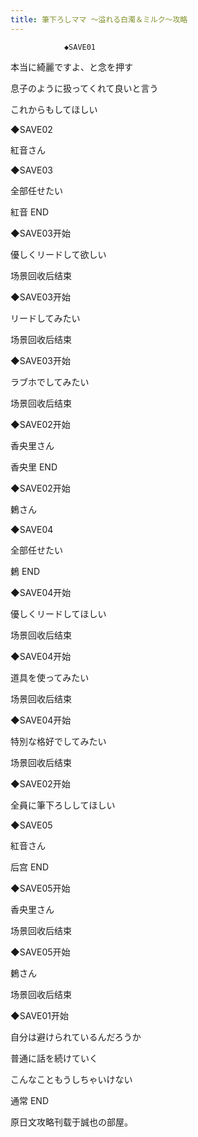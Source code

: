 ```yaml
---
title: 筆下ろしママ ～溢れる白濁＆ミルク～攻略
---
```


                ◆SAVE01

本当に綺麗ですよ、と念を押す

息子のように扱ってくれて良いと言う

これからもしてほしい

◆SAVE02

紅音さん

◆SAVE03

全部任せたい



紅音 END



◆SAVE03开始

優しくリードして欲しい



场景回收后结束



◆SAVE03开始

リードしてみたい



场景回收后结束



◆SAVE03开始

ラブホでしてみたい



场景回收后结束



◆SAVE02开始

香央里さん



香央里 END



◆SAVE02开始

鶫さん

◆SAVE04

全部任せたい



鶫 END



◆SAVE04开始

優しくリードしてほしい



场景回收后结束



◆SAVE04开始

道具を使ってみたい



场景回收后结束



◆SAVE04开始

特別な格好でしてみたい



场景回收后结束



◆SAVE02开始

全員に筆下ろししてほしい

◆SAVE05

紅音さん



后宫 END



◆SAVE05开始

香央里さん



场景回收后结束



◆SAVE05开始

鶫さん



场景回收后结束



◆SAVE01开始

自分は避けられているんだろうか

普通に話を続けていく

こんなこともうしちゃいけない



通常 END



原日文攻略刊载于誠也の部屋。


              

